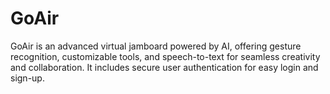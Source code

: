 # GoAir
GoAir is an advanced virtual jamboard powered by AI, offering gesture recognition, customizable tools, and speech-to-text for seamless creativity and collaboration. It includes secure user authentication for easy login and sign-up.
